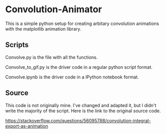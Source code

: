 # Convolution-Animator
 This is a simple python setup for creating arbitary convolution animations with the matplotlib animation library.
 
 ## Scripts
 Convolve.py is the file with all the functions.
 
 Convolve_to_gif.py is the driver code in a regular python script format.
 
 Convolve.ipynb is the driver code in a IPython notebook format.
 
 ## Source
 This code is not originally mine. I've changed and adapted it, but I didn't write the majority of the script. Here is the link to the original source code.
 
https://stackoverflow.com/questions/56095788/convolution-integral-export-as-animation
